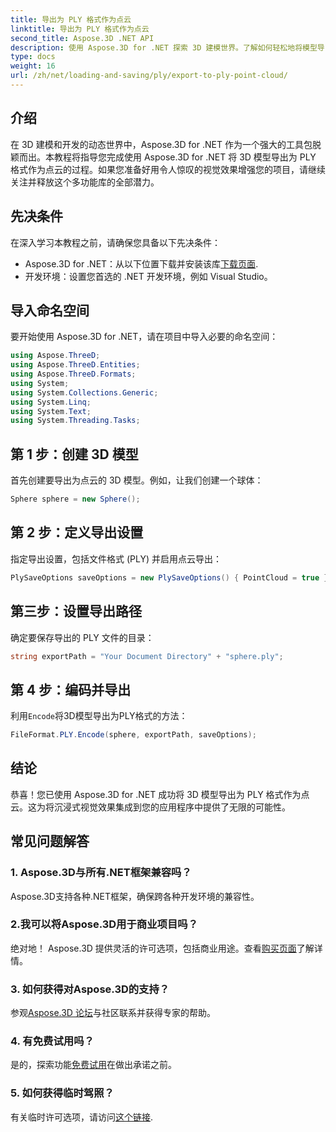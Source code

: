```yaml
---
title: 导出为 PLY 格式作为点云
linktitle: 导出为 PLY 格式作为点云
second_title: Aspose.3D .NET API
description: 使用 Aspose.3D for .NET 探索 3D 建模世界。了解如何轻松地将模型导出为 PLY 格式。通过令人惊叹的视觉效果提升您的项目。
type: docs
weight: 16
url: /zh/net/loading-and-saving/ply/export-to-ply-point-cloud/
---
```

## 介绍
在 3D 建模和开发的动态世界中，Aspose.3D for .NET 作为一个强大的工具包脱颖而出。本教程将指导您完成使用 Aspose.3D for .NET 将 3D 模型导出为 PLY 格式作为点云的过程。如果您准备好用令人惊叹的视觉效果增强您的项目，请继续关注并释放这个多功能库的全部潜力。
## 先决条件
在深入学习本教程之前，请确保您具备以下先决条件：
-  Aspose.3D for .NET：从以下位置下载并安装该库[下载页面](https://releases.aspose.com/3d/net/).
- 开发环境：设置您首选的 .NET 开发环境，例如 Visual Studio。
## 导入命名空间
要开始使用 Aspose.3D for .NET，请在项目中导入必要的命名空间：
```csharp
using Aspose.ThreeD;
using Aspose.ThreeD.Entities;
using Aspose.ThreeD.Formats;
using System;
using System.Collections.Generic;
using System.Linq;
using System.Text;
using System.Threading.Tasks;
```
## 第 1 步：创建 3D 模型
首先创建要导出为点云的 3D 模型。例如，让我们创建一个球体：
```csharp
Sphere sphere = new Sphere();
```
## 第 2 步：定义导出设置
指定导出设置，包括文件格式 (PLY) 并启用点云导出：
```csharp
PlySaveOptions saveOptions = new PlySaveOptions() { PointCloud = true };
```
## 第三步：设置导出路径
确定要保存导出的 PLY 文件的目录：
```csharp
string exportPath = "Your Document Directory" + "sphere.ply";
```
## 第 4 步：编码并导出
利用`Encode`将3D模型导出为PLY格式的方法：
```csharp
FileFormat.PLY.Encode(sphere, exportPath, saveOptions);
```
## 结论
恭喜！您已使用 Aspose.3D for .NET 成功将 3D 模型导出为 PLY 格式作为点云。这为将沉浸式视觉效果集成到您的应用程序中提供了无限的可能性。

## 常见问题解答
### 1. Aspose.3D与所有.NET框架兼容吗？
Aspose.3D支持各种.NET框架，确保跨各种开发环境的兼容性。
### 2.我可以将Aspose.3D用于商业项目吗？
绝对地！ Aspose.3D 提供灵活的许可选项，包括商业用途。查看[购买页面](https://purchase.aspose.com/buy)了解详情。
### 3. 如何获得对Aspose.3D的支持？
参观[Aspose.3D 论坛](https://forum.aspose.com/c/3d/18)与社区联系并获得专家的帮助。
### 4. 有免费试用吗？
是的，探索功能[免费试用](https://releases.aspose.com/)在做出承诺之前。
### 5. 如何获得临时驾照？
有关临时许可选项，请访问[这个链接](https://purchase.aspose.com/temporary-license/).